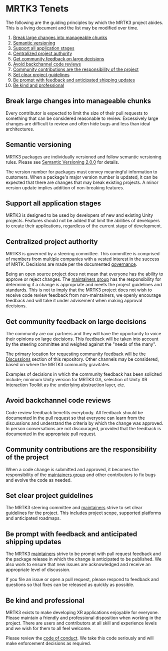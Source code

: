 # MRTK3 Tenets

The following are the guiding principles by which the MRTK3 project abides. This is a living document and the list may be modified over time.

1. [Break large changes into manageable chunks](#break-large-changes-into-manageable-chunks)
1. [Semantic versioning](#semantic-versioning)
1. [Support all application stages](#support-all-application-stages)
1. [Centralized project authority](#centralized-project-authority)
1. [Get community feedback on large decisions](#get-community-feedback-on-large-decisions)
1. [Avoid backchannel code reviews](#avoid-backchannel-code-reviews)
1. [Community contributions are the responsibility of the project](#community-contributions-are-the-responsibility-of-the-project)
1. [Set clear project guidelines](#set-clear-project-guidelines)
1. [Be prompt with feedback and anticipated shipping updates](#be-prompt-with-feedback-and-anticipated-shipping-updates)
1. [Be kind and professional](#be-kind-and-professional)

## Break large changes into manageable chunks
Every contributor is expected to limit the size of their pull requests to something that can be considered reasonable to review. Excessively large changes are difficult to review and often hide bugs and less than ideal architectures.

## Semantic versioning
MRTK3 packages are individually versioned and follow semantic versioning rules. Please see [Semantic Versioning 2.0.0](https://semver.org) for details.

The version number for packages must convey meaningful information to customers. When a package's major version number is updated, it can be expected that there are changes that may break existing projects. A minor version update implies addition of non-breaking features.  

## Support all application stages
MRTK3 is designed to be used by developers of new and existing Unity projects. Features should not be added that limit the abilities of developers to create their applications, regardless of the current stage of development.

## Centralized project authority
MRTK3 is governed by a steering committee. This committee is comprised of members from multiple companies with a vested interest in the success of MRTK. Decisions are made per the documented [governance](../GOVERNANCE.md).

Being an open source project does not mean that everyone has the ability to approve or reject changes. The [maintainers group](../MAINTAINERS.md) has the responsibility for determining if a change is appropriate and meets the project guidelines and standards. This is not to imply that the MRTK3 project does not wish to receive code review feedback from non-maintainers, we openly encourage feedback and will take it under advisement when making approval decisions. 

## Get community feedback on large decisions
The community are our partners and they will have the opportunity to voice their opinions on large decisions. This feedback will be taken into account by the steering committee and weighed against the "needs of the many".

The primary location for requesting community feedback will be the [Discussions](https://github.com/orgs/MixedRealityToolkit/discussions) section of this repository. Other channels may be considered, based on where the MRTK3 community gravitates.

Examples of decisions in which the community feedback has been solicited include; minimum Unity version for MRTK3 GA, selection of Unity XR Interaction Toolkit as the underlying abstraction layer, etc.

## Avoid backchannel code reviews
Code review feedback benefits everybody. All feedback should be documented in the pull request so that everyone can learn from the discussions and understand the criteria by which the change was approved. In person conversations are not discouraged, provided that the feedback is documented in the appropriate pull request.

## Community contributions are the responsibility of the project
When a code change is submitted and approved, it becomes the responsibility of the [maintainers group](../MAINTAINERS.md) and other contributors to fix bugs and evolve the code as needed.

## Set clear project guidelines
The MRTK3 steering committee and [maintainers](../MAINTAINERS.md) strive to set clear guidelines for the project. This includes project scope, supported platforms and anticipated roadmaps.

## Be prompt with feedback and anticipated shipping updates
The MRTK3 [maintainers](../MAINTAINERS.md) strive to be prompt with pull request feedback and the package release in which the change is anticipated to be published. We also work to ensure that new issues are acknowledged and receive an appropriate level of discussion.

If you file an issue or open a pull request, please respond to feedback and questions so that fixes can be released as quickly as possible.

## Be kind and professional
MRTK3 exists to make developing XR applications enjoyable for everyone. Please maintain a friendly and professional disposition when working in the project. There are users and contributors at all skill and experience levels and we wish for them to all feel welcome.

Please review the [code of conduct](../CODE_OF_CONDUCT.md). We take this code seriously and will make enforcement decisions as required.
